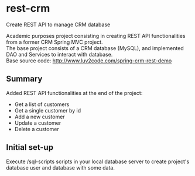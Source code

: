 # rest-crm
Create REST API to manage CRM database

Academic purposes project consisting in creating REST API functionalities from a former CRM Spring MVC project.   
The base project consists of a CRM database (MySQL), and implemented DAO and Services to interact with database.  
Base source code: http://www.luv2code.com/spring-crm-rest-demo

## Summary
Added REST API functionalities at the end of the project:
  - Get a list of customers
  - Get a single customer by id
  - Add a new customer
  - Update a customer
  - Delete a customer

## Initial set-up
Execute /sql-scripts scripts in your local database server to create project's database user and database with some data.
